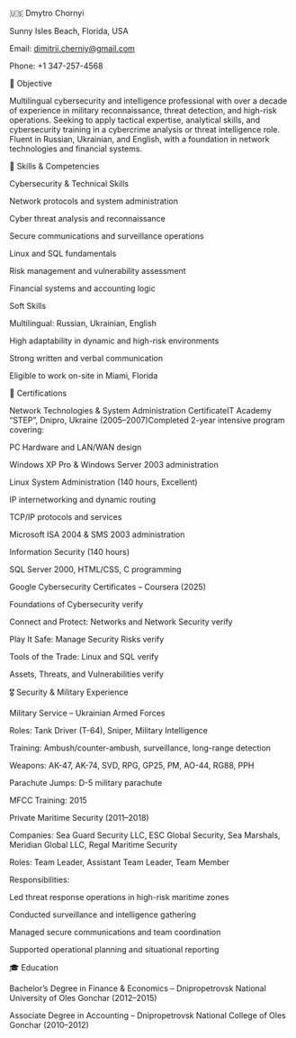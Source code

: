 🇺🇸 Dmytro Chornyi

Sunny Isles Beach, Florida, USA

Email: dimitrii.cherniy@gmail.com

Phone: +1 347-257-4568

🎯 Objective

Multilingual cybersecurity and intelligence professional with over a decade of experience in military reconnaissance, threat detection, and high-risk operations. Seeking to apply tactical expertise, analytical skills, and cybersecurity training in a cybercrime analysis or threat intelligence role. Fluent in Russian, Ukrainian, and English, with a foundation in network technologies and financial systems.

🧠 Skills & Competencies

Cybersecurity & Technical Skills

Network protocols and system administration

Cyber threat analysis and reconnaissance

Secure communications and surveillance operations

Linux and SQL fundamentals

Risk management and vulnerability assessment

Financial systems and accounting logic

Soft Skills

Multilingual: Russian, Ukrainian, English

High adaptability in dynamic and high-risk environments

Strong written and verbal communication

Eligible to work on-site in Miami, Florida

🧾 Certifications

Network Technologies & System Administration CertificateIT Academy “STEP”, Dnipro, Ukraine (2005–2007)Completed 2-year intensive program covering:

PC Hardware and LAN/WAN design

Windows XP Pro & Windows Server 2003 administration

Linux System Administration (140 hours, Excellent)

IP internetworking and dynamic routing

TCP/IP protocols and services

Microsoft ISA 2004 & SMS 2003 administration

Information Security (140 hours)

SQL Server 2000, HTML/CSS, C programming

Google Cybersecurity Certificates – Coursera (2025)

Foundations of Cybersecurity verify

Connect and Protect: Networks and Network Security verify

Play It Safe: Manage Security Risks verify

Tools of the Trade: Linux and SQL verify

Assets, Threats, and Vulnerabilities verify

🎖️ Security & Military Experience

Military Service – Ukrainian Armed Forces

Roles: Tank Driver (T-64), Sniper, Military Intelligence

Training: Ambush/counter-ambush, surveillance, long-range detection

Weapons: AK-47, AK-74, SVD, RPG, GP25, PM, AO-44, RG88, PPH

Parachute Jumps: D-5 military parachute

MFCC Training: 2015

Private Maritime Security (2011–2018)

Companies: Sea Guard Security LLC, ESC Global Security, Sea Marshals, Meridian Global LLC, Regal Maritime Security

Roles: Team Leader, Assistant Team Leader, Team Member

Responsibilities:

Led threat response operations in high-risk maritime zones

Conducted surveillance and intelligence gathering

Managed secure communications and team coordination

Supported operational planning and situational reporting

🎓 Education






Bachelor’s Degree in Finance & Economics – Dnipropetrovsk National University of Oles Gonchar (2012–2015)

Associate Degree in Accounting – Dnipropetrovsk National College of Oles Gonchar (2010–2012)

